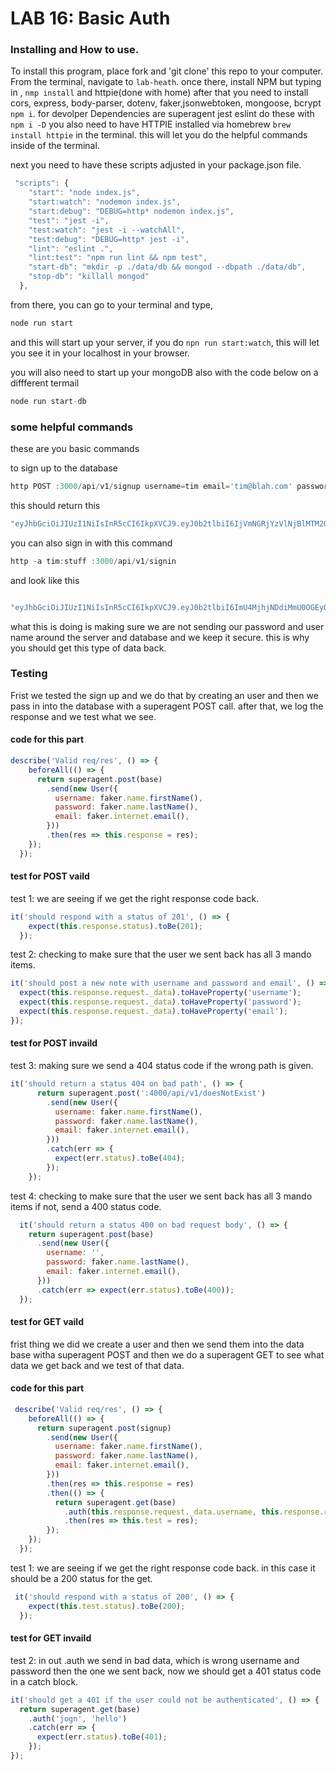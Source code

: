 
# LAB 16: Basic Auth


### Installing and How to use.

To install this program, place fork and 'git clone' this repo to your computer. From the terminal, navigate to  `lab-heath`. once there, install NPM but typing in , `nmp install` and httpie(done with home) after that you need to install cors, express, body-parser, dotenv, faker,jsonwebtoken, mongoose, bcrypt `npm i`. for devolper Dependencies are superagent jest eslint do these with `npm i -D` you also need to have HTTPIE installed via homebrew `brew install httpie` in the terminal. this will let you do the helpful commands inside of the terminal.



next you need to have these scripts adjusted in your package.json file.

```javascript
 "scripts": {
    "start": "node index.js",
    "start:watch": "nodemon index.js",
    "start:debug": "DEBUG=http* nodemon index.js",
    "test": "jest -i",
    "test:watch": "jest -i --watchAll",
    "test:debug": "DEBUG=http* jest -i",
    "lint": "eslint .",
    "lint:test": "npm run lint && npm test",
    "start-db": "mkdir -p ./data/db && mongod --dbpath ./data/db",
    "stop-db": "killall mongod"
  },
  ```

from there, you can go to your terminal and type, 

```javascript
node run start
```
and this will start up your server, if you do `npn run start:watch`, this will let you see it in your localhost in your browser.

you will also need to start up your mongoDB also with the code below on a diffferent termail

```javascript
node run start-db
```

### some helpful commands  

these are you basic commands 

to sign up to the database
```javascript
http POST :3000/api/v1/signup username=tim email='tim@blah.com' password=stuff
```

this should return this 

```javascript
"eyJhbGciOiJIUzI1NiIsInR5cCI6IkpXVCJ9.eyJ0b2tlbiI6IjVmNGRjYzVlNjBlMTM2OWQ2ZGQ3NzQ5MmM3MDI5ZWQ3MmE3M2NkODlkNzBmZDVkNzdmOGEzOTU1MTAwMzE2YjMiLCJpYXQiOjE1MTc4ODE2MTN9.k3qz85cMxjTzAFsNFFptNkOwhQYW5eGWLZm-XGl6J_Q"

```

you can also sign in with this command
```javascript
http -a tim:stuff :3000/api/v1/signin
```

and look like this 
```javascript

"eyJhbGciOiJIUzI1NiIsInR5cCI6IkpXVCJ9.eyJ0b2tlbiI6ImU4MjhjNDdiMmU0OGEyODVmYWZmMmIyMGVhOTc5ZjNmOWE0YTJhOTM3YWY5ZmI2NjZhNmNlMTVjYmQ1NWJmNzkiLCJpYXQiOjE1MTc4ODE2NDR9.Zap5cs7r4xG81CaHj819m7ELLNAce5yV16Hwg-QoRoE"
```
what this is doing is making sure we are not sending our password and user name around the server and database and we keep it secure. this is why you should get this type of data back.

### Testing

Frist we tested the sign up and we do that by creating an user and then we pass in into the database with a superagent POST call. after that, we log the response and we test what we see.

#### code for this part
```javascript
describe('Valid req/res', () => {
    beforeAll(() => {
      return superagent.post(base)
        .send(new User({
          username: faker.name.firstName(),
          password: faker.name.lastName(),
          email: faker.internet.email(),
        }))
        .then(res => this.response = res);
    });
  });
```

#### test for POST vaild

test 1: we are seeing if we get the right response code back.

```javascript
it('should respond with a status of 201', () => {
    expect(this.response.status).toBe(201);
  });
  ```

  test 2: checking to make sure that the user we sent back has all 3 mando items.

  ```javascript
  it('should post a new note with username and password and email', () => {
    expect(this.response.request._data).toHaveProperty('username');
    expect(this.response.request._data).toHaveProperty('password');
    expect(this.response.request._data).toHaveProperty('email');
  });
  ```

#### test for POST invaild

test 3: making sure we send a 404 status code if the wrong path is given.

```javascript
it('should return a status 404 on bad path', () => {
      return superagent.post(':4000/api/v1/doesNotExist')
        .send(new User({
          username: faker.name.firstName(),
          password: faker.name.lastName(),
          email: faker.internet.email(),
        }))
        .catch(err => {
          expect(err.status).toBe(404);
        });
    });
  ```

  test 4: checking to make sure that the user we sent back has all 3 mando items if not, send a 400 status code.

  ```javascript
    it('should return a status 400 on bad request body', () => {
      return superagent.post(base)
        .send(new User({
          username: '',
          password: faker.name.lastName(),
          email: faker.internet.email(),
        }))
        .catch(err => expect(err.status).toBe(400));
    });
```

#### test for GET vaild
frist thing we did we create a user and then we send them into the data base witha superagent POST and then we do a superagent GET to see what data we get back and we test of that data.

#### code for this part
```javascript
 describe('Valid req/res', () => {
    beforeAll(() => {
      return superagent.post(signup)
        .send(new User({
          username: faker.name.firstName(),
          password: faker.name.lastName(),
          email: faker.internet.email(),
        }))
        .then(res => this.response = res)
        .then(() => {
          return superagent.get(base)
            .auth(this.response.request._data.username, this.response.request._data.password)
            .then(res => this.test = res);
        });
    });
  });
```

test 1: we are seeing if we get the right response code back. in this case it should be a 200 status for the get.

```javascript
 it('should respond with a status of 200', () => {
    expect(this.test.status).toBe(200);
  });
  ```

#### test for GET invaild

  test 2: in out .auth we send in bad data, which is wrong username and password then the one we sent back, now we should get a 401 status code in a catch block.

  ```javascript
 it('should get a 401 if the user could not be authenticated', () => {
    return superagent.get(base)
      .auth('jogn', 'hello')
      .catch(err => {
        expect(err.status).toBe(401);
      });
  });
  ```